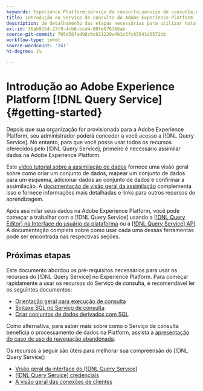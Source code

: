 ```yaml
---
keywords: Experience Platform;serviço de consulta;serviço de consulta;consulta;;query service;Query service;query
title: Introdução ao Serviço de consulta do Adobe Experience Platform
description: Um detalhamento das etapas necessárias para utilizar totalmente o Serviço de consulta do Adobe Experience Platform
exl-id: 36ab9354-23f9-4cb8-bcd4-00fe076386ab
source-git-commit: 705d58fad98c6c021220a4b1c5fc85541d6572bb
workflow-type: tm+mt
source-wordcount: '241'
ht-degree: 1%

---
```


# Introdução ao Adobe Experience Platform [!DNL Query Service] {#getting-started}

Depois que sua organização for provisionada para a Adobe Experience Platform, seu administrador poderá conceder a você acesso a [!DNL Query Service]. No entanto, para que você possa usar todos os recursos oferecidos pelo [!DNL Query Service], primeiro é necessário assimilar dados na Adobe Experience Platform.

Este [vídeo tutorial sobre a assimilação de dados](https://experienceleague.adobe.com/docs/platform-learn/tutorials/data-ingestion/create-datasets-and-ingest-data.html) fornece uma visão geral sobre como criar um conjunto de dados, mapear um conjunto de dados para um esquema, adicionar dados ao conjunto de dados e confirmar a assimilação. A [documentação de visão geral da assimilação](../../ingestion/home.md) complementa isso e fornece informações mais detalhadas e links para outros recursos de aprendizagem.

Após assimilar seus dados na Adobe Experience Platform, você pode começar a trabalhar com o [!DNL Query Service] usando a [[!DNL Query Editor] na Interface do usuário da plataforma](../ui/user-guide.md) ou a [[!DNL Query Service] API](../api/getting-started.md). A documentação completa sobre como usar cada uma dessas ferramentas pode ser encontrada nas respectivas seções.

## Próximas etapas

Este documento abordou os pré-requisitos necessários para usar os recursos do [!DNL Query Service] no Experience Platform. Para começar rapidamente a usar os recursos do Serviço de consulta, é recomendável ler os seguintes documentos:

- [Orientação geral para execução de consulta](../best-practices/writing-queries.md)
- [Sintaxe SQL no Serviço de consulta](../sql/syntax.md)
- [Criar conjuntos de dados derivados com SQL](../data-distiller/derived-datasets/create-derived-datasets-with-sql.md)

Como alternativa, para saber mais sobre como o Serviço de consulta beneficia o processamento de dados na Platform, assista à [apresentação do caso de uso de navegação abandonada](../use-cases/abandoned-browse.md#video-example).

Os recursos a seguir são úteis para melhorar sua compreensão do [!DNL Query Service]:

- [Visão geral da interface do [!DNL Query Service]](../ui/overview.md)
- [[!DNL Query Service] credenciais](../ui/credentials.md)
- [A visão geral das conexões de clientes](../clients/overview.md)
